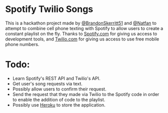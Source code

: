 # Spotify Twilio Songs
This is a hackathon project made by [@BrandonSkerritt51](https://github.com/BrandonSkerritt51/) and [@Natfan](https://github.com/Natfan/) to attempt to combine cell phone texting with Spotify to allow users to create a constant playlist on the fly. Thanks to [Spotify.com](https://spotify.com/) for giving us access to development tools, and [Twilio.com](https://twilio.com/) for giving us access to use free mobile phone numbers.

# Todo:
* Learn Spotify's REST API and Twilio's API.
* Get user's song requests via text.
* Possibly allow users to confirm their request.
* Send the request that they made via Twilio to the Spotify code in order to enable the addition of code to the playlist.
* Possibly use [Heroku](https://heroku.com/) to store the application.
